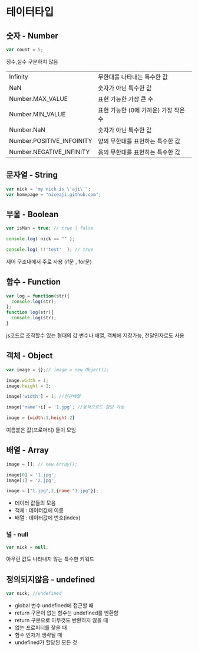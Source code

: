 # 테이터타입

## 숫자 - Number

```javascript
var count = 5;
```

정수,실수 구분하지 않음

<table>
<tr><td>Infinity</td><td>무한대를 나타내는 특수한 값</td></tr>
<tr><td>NaN</td><td>숫자가 아닌 특수한 값</td></tr>
<tr><td>Number.MAX_VALUE</td><td>표현 가능한 가장 큰 수</td></tr>
<tr><td>Number.MIN_VALUE</td><td>표현 가능한 (0에 가까운) 가장 작은 수</td></tr>
<tr><td>Number.NaN</td><td>숫자가 아닌 특수한 값</td></tr>
<tr><td>Number.POSITIVE_INFOINITY</td><td>양의 무한대를 표현하는 특수한 값</td></tr>
<tr><td>Number.NEGATIVE_INFINITY</td><td>음의 무한대를 표현하는 특수한 값</td></tr>
</table>


## 문자열 - String

```javascript
var nick = 'my nick is \'aji\'';
var homepage = "niceaji.github.com";
```


## 부울 - Boolean

```javascript
var isMan = true; // true | false

console.log( nick == "" );

console.log( !!'test'  ); // true
```

제어 구조내에서 주로 사용 (if문 , for문)



## 함수 - Function

```javascript
var log = function(str){
  console.log(str);
};
function log(str){
  console.log(str);
}
```

js코드로 조작할수 있는 형태의 값
변수나 배열, 객체에 저장가능, 전달인자로도 사용

## 객체 - Object

```javascript
var image = {};// image = new Object();

image.width = 1;
image.height = 2;

image['width'] = 1; //연관배열

image['name'+i] = '1.jpg'; //동적으로도 할당 가능

image = {width:1,height:2}
```

이름붙은 값(프로퍼티) 들이 모임

## 배열 - Array

```javascript
image = []; // new Array();

image[0] = '1.jpg';
image[1] = '2.jpg';

image = ["1.jpg",2,{name:"3.jpg"}];
```

* 데이터 값들의 모음
* 객체 : 데이터값에 이름
* 배열 : 데이터값에 번호(index)



### 널 - null

```javascript
var nick = null;
```

아무런 값도 나타내지 않는 특수한 키워드


## 정의되지않음 - undefined

```javascript
var nick; //undefined
```

* global 변수 undefined에 접근할 때
* return 구문이 없는 함수는 undefined를 반환함
* return 구문으로 아무것도 반환하지 않을 때
* 없는 프로퍼티를 찾을 때
* 함수 인자가 생략될 때
* undefined가 할당된 모든 것
